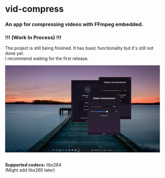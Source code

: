 # vid-compress  

### An app for compressing videos with FFmpeg embedded.  
### !!! (Work In Process) !!!
The project is still being finished. It has basic functionality but it's still not done yet.  
I recommend waiting for the first release.

![demo](https://github.com/JustSypth/vid-compress/blob/master/assets/demo.png)

##

**Supported codecs:** libx264  
(Might add libx265 later)
